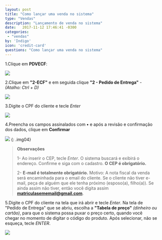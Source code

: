 ```yaml
---
layout: post
title: "Como lançar uma venda no sistema"
type: "Vendas"
description: "Lançamento de venda no sistema"
date:   2017-11-12 17:46:41 -0300
categories:
 - "vendas"
by: 'Indigo'
icon: 'credit-card'
questions: "Como lançar uma venda no sistema"
---
```


1.Clique em **PDVECF**:

  ![]({{site.baseurl}}/assets/img/vendas/-02/1.2.01.png)

2.Clique em **"2-ECF"** e em seguida clique **"2 - Pedido de Entrega"** - *(Atalho: Ctrl + D)*

  ![]({{site.baseurl}}/assets/img/vendas/-02/1.2.02.png)

3.Digite o CPF do cliente e tecle *Enter*

  ![]({{site.baseurl}}/assets/img/vendas/-02/03.png)

4.Preencha os campos assinalados com **•** e após a revisão e confirmação dos dados, clique em **Confirmar**

  ![]({{site.baseurl}}/assets/img/vendas/-02/04.png)
  {: .img04}
  >
  >**Observações**
  >
  >1- Ao inserir o CEP, tecle *Enter*. O sistema buscará e exibirá o endereço. Confirme e siga com o cadastro. **O CEP é obrigatório.**
  >
  >2- **E-mail é totalmente obrigatório.** Motivo: A nota fiscal da venda será encaminhada para o email do cliente. Se o cliente não tiver e-mail, peça de alguém que ele tenha próximo (esposo(a), filho(a)). Se ainda assim não tiver, então você digita assim **matriculasememail@gmail.com**.


5.Digite o CPF do cliente na tela que irá abrir e tecle *Enter*. Na tela de "Pedido de Entrega" que se abriu, escolha a **"Tabela de preço"** *(dinheiro ou cartão)*, para que o sistema possa puxar o preço certo, quando você chegar no momento de digitar o código do produto. Após selecionar, não se esqueça, tecle *ENTER*.

  ![]({{site.baseurl}}/assets/img/vendas/-02/05.png)
